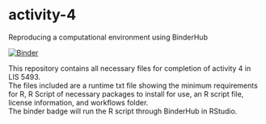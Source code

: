 # activity-4
Reproducing a computational environment using BinderHub

[![Binder](http://mybinder.org/badge_logo.svg)](http://mybinder.org/v2/gh/natalie-elliot/activity-4/main?filepath=wine-LDA.R)

This repository contains all necessary files for completion of activity 4 in LIS 5493.  
The files included are a runtime txt file showing the minimum requirements for R, R Script of necessary packages to install for use, an R script file, license information, and workflows folder.  
The binder badge will run the R script through BinderHub in RStudio.
